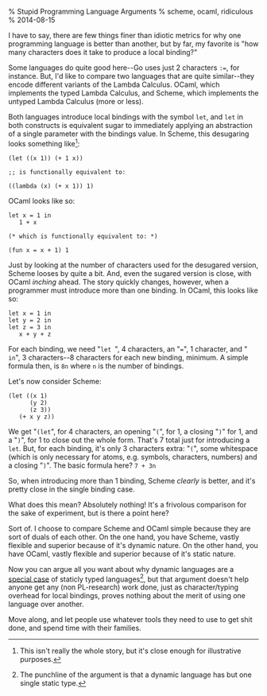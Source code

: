 % Stupid Programming Language Arguments
% scheme, ocaml, ridiculous
% 2014-08-15

I have to say, there are few things finer than idiotic metrics for why
one programming language is better than another, but by far, my
favorite is "how many characters does it take to produce a local
binding?"

Some languages do quite good here--Go uses just 2 characters `:=`, for
instance. But, I'd like to compare two languages that are quite
similar--they encode different variants of the Lambda Calculus. OCaml,
which implements the typed Lambda Calculus, and Scheme, which
implements the untyped Lambda Calculus (more or less).

Both languages introduce local bindings with the symbol `let`, and
`let` in both constructs is equivalent sugar to immediately applying
an abstraction of a single parameter with the bindings value. In
Scheme, this desugaring looks something like[^1]:

    (let ((x 1)) (+ 1 x))       
           
    ;; is functionally equivalent to:
    
    ((lambda (x) (+ x 1)) 1)
    
OCaml looks like so:


    let x = 1 in
       1 + x
    
    (* which is functionally equivalent to: *)
    
    (fun x = x + 1) 1

Just by looking at the number of characters used for the desugared
version, Scheme looses by quite a bit. And, even the sugared version
is close, with OCaml *inching* ahead. The story quickly changes,
however, when a programmer must introduce more than one binding. In
OCaml, this looks like so:

    let x = 1 in
    let y = 2 in
    let z = 3 in
       x + y + z

For each binding, we need "`let `", 4 characters, an "`=`", 1 character,
and "` in`", 3 characters--8 characters for each new binding, minimum. A
simple formula then, is `8n` where `n` is the number of bindings.

Let's now consider Scheme:

    (let ((x 1)
          (y 2)
          (z 3))
       (+ x y z))

We get "`(let`", for 4 characters, an opening "`(`", for 1, a closing "`)`"
for 1, and a "`)`", for 1 to close out the whole form. That's 7 total
just for introducing a `let`. But, for each binding, it's only 3
characters extra: "`(`", some whitespace (which is only necessary for
atoms, e.g. symbols, characters, numbers) and a closing "`)`". The basic
formula here? `7 + 3n`

So, when introducing more than 1 binding, Scheme *clearly* is better,
and it's pretty close in the single binding case.

What does this mean? Absolutely nothing! It's a frivolous comparison
for the sake of experiment, but is there a point here?

Sort of. I choose to compare Scheme and OCaml simple because they are
sort of duals of each other. On the one hand, you have Scheme, vastly
flexible and superior because of it's dynamic nature. On the other
hand, you have OCaml, vastly flexible and superior because of it's
static nature. 

Now you can argue all you want about why dynamic languages are a
[special case](harper) of staticly typed languages[^2], but that
argument doesn't help anyone get any (non PL-research) work done, just
as character/typing overhead for local bindings, proves nothing about
the merit of using one language over another.

Move along, and let people use whatever tools they need to use to
get shit done, and spend time with their families.

[^1]: This isn't really the whole story, but it's close enough for illustrative purposes.
[^2]: The punchline of the argument is that a dynamic language has but one single static type.

[harper]: http://existentialtype.wordpress.com/2011/03/19/dynamic-languages-are-static-languages/

